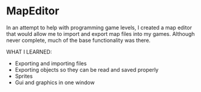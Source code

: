 # MapEditor
In an attempt to help with programming game levels, I created a map editor that would allow me to import and export map files into my games. Although never complete, much of the base functionality was there.

WHAT I LEARNED:
- Exporting and importing files
- Exporting objects so they can be read and saved properly
- Sprites
- Gui and graphics in one window
